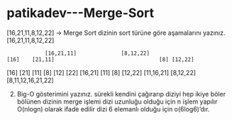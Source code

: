# patikadev---Merge-Sort
[16,21,11,8,12,22] -> Merge Sort
dizinin sort türüne göre aşamalarını yazınız.
						[16,21,11,8,12,22]

				[16,21,11] 				[8,12,22]
	[16]	[21,11]									[8]	[12,22]
[16]	[21]	[11]											[8]	[12]	[22]
	[16,21]  [11]									    [8]  [12,22]
			[11,16,21]						[8,12,22]
						 [8,11,12,16,21,22]

2. Big-O gösterimini yazınız.
sürekli kendini çağırarıp diziyi hep ikiye böler bölünen dizinin merge işlemi dizi uzunluğu olduğu için n işlem yapılır O(nlogn) olarak ifade edilir dizi 6 elemanlı olduğu için o(6log6)’dır.
